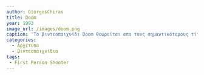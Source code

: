 ```yaml
---
author: GiorgosChiras
title: Doom
year: 1993
image_url: /images/doom.png
caption: 'Το βιντεοπαιχνίδι Doom θεωρείται απο τους σημαντικότερους τίτλους στην ιστορία των βιντεοπαιχνιδιών. Φημίζεται για την ονομασία και δημιουργία του είδους βιντεοπαιχνιδιών «First-person shooter», και τις ριζικές αλλαγές και πρωτότυπες ιδέες που έφερε στο είδος αυτό. Θεωρείται αρχέτυπο για κάθε βιντεοπαιχίδι του είδους που κυκλοφόρησε μετέπειτα και συνεχίζουν να κυκλοφορούν ακόμα και σήμερα. '
categories:
  - Αρχέτυπα
  - Βιντεοπαιχνίδια
tags:
 - First Person Shooter
---
```

